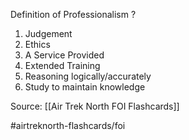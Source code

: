 Definition of Professionalism
?
1. Judgement
2. Ethics
3. A Service Provided
4. Extended Training
5. Reasoning logically/accurately
6. Study to maintain knowledge


Source: [[Air Trek North FOI Flashcards]]

#airtreknorth-flashcards/foi